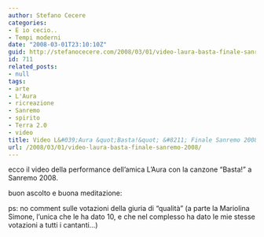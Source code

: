 ```yaml
---
author: Stefano Cecere
categories:
- E io cecio..
- Tempi moderni
date: "2008-03-01T23:10:10Z"
guid: http://stefanocecere.com/2008/03/01/video-laura-basta-finale-sanremo-2008/
id: 711
related_posts:
- null
tags:
- arte
- L'Aura
- ricreazione
- Sanremo
- spirito
- Terra 2.0
- video
title: Video L&#039;Aura &quot;Basta!&quot; &#8211; Finale Sanremo 2008
url: /2008/03/01/video-laura-basta-finale-sanremo-2008/
---
```


ecco il video della performance dell&#8217;amica L&#8217;Aura con la canzone &#8220;Basta!&#8221; a Sanremo 2008.
  
buon ascolto e buona meditazione:

ps: no comment sulle votazioni della giuria di &#8220;qualità&#8221; (a parte la Mariolina Simone, l&#8217;unica che le ha dato 10, e che nel complesso ha dato le mie stesse votazioni a tutti i cantanti&#8230;)